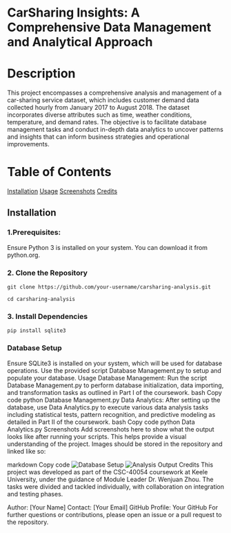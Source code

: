 # CarSharing Insights: A Comprehensive Data Management and Analytical Approach

# Description
This project encompasses a comprehensive analysis and management of a car-sharing service dataset, which includes customer demand data collected hourly from January 2017 to August 2018. The dataset incorporates diverse attributes such as time, weather conditions, temperature, and demand rates. The objective is to facilitate database management tasks and conduct in-depth data analytics to uncover patterns and insights that can inform business strategies and operational improvements.

# Table of Contents

[Installation](#Installation)
[Usage](#Usage)
[Screenshots](#Screenshots)
[Credits](#Credits])

## Installation
### 1.Prerequisites: 
Ensure Python 3 is installed on your system. You can download it from python.org.
### 2. Clone the Repository
```
git clone https://github.com/your-username/carsharing-analysis.git
```
```
cd carsharing-analysis
```

### 3. Install Dependencies
```
pip install sqlite3
```
### Database Setup
Ensure SQLite3 is installed on your system, which will be used for database operations.
Use the provided script Database Management.py to setup and populate your database.
Usage
Database Management: Run the script Database Management.py to perform database initialization, data importing, and transformation tasks as outlined in Part I of the coursework.
bash
Copy code
python Database Management.py
Data Analytics: After setting up the database, use Data Analytics.py to execute various data analysis tasks including statistical tests, pattern recognition, and predictive modeling as detailed in Part II of the coursework.
bash
Copy code
python Data Analytics.py
Screenshots
Add screenshots here to show what the output looks like after running your scripts. This helps provide a visual understanding of the project. Images should be stored in the repository and linked like so:

markdown
Copy code
![Database Setup](path/to/database_setup.png)
![Analysis Output](path/to/analysis_output.png)
Credits
This project was developed as part of the CSC-40054 coursework at Keele University, under the guidance of Module Leader Dr. Wenjuan Zhou. The tasks were divided and tackled individually, with collaboration on integration and testing phases.

Author: [Your Name]
Contact: [Your Email]
GitHub Profile: Your GitHub
For further questions or contributions, please open an issue or a pull request to the repository.
